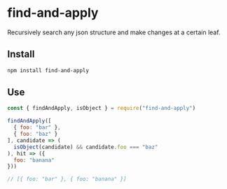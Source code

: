 # find-and-apply

Recursively search any json structure and make changes at a certain leaf.

## Install
```sh
npm install find-and-apply
```

## Use
```js
const { findAndApply, isObject } = require("find-and-apply")

findAndApply([
  { foo: "bar" },
  { foo: "baz" }
], candidate => (
  isObject(candidate) && candidate.foo === "baz"
), hit => ({
  foo: "banana"
}))

// [{ foo: "bar" }, { foo: "banana" }]
```
